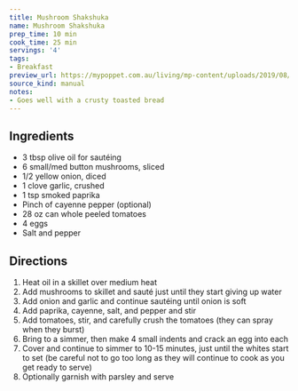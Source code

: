 ```yaml
---
title: Mushroom Shakshuka
name: Mushroom Shakshuka
prep_time: 10 min
cook_time: 25 min
servings: '4'
tags:
- Breakfast
preview_url: https://mypoppet.com.au/living/mp-content/uploads/2019/08/mushroom-Shakshuka_5.jpg
source_kind: manual
notes:
- Goes well with a crusty toasted bread
---
```


## Ingredients
- 3 tbsp olive oil for sautéing
- 6 small/med button mushrooms, sliced
- 1/2 yellow onion, diced
- 1 clove garlic, crushed
- 1 tsp smoked paprika
- Pinch of cayenne pepper (optional) 
- 28 oz can whole peeled tomatoes
- 4 eggs
- Salt and pepper


## Directions
1. Heat oil in a skillet over medium heat
2. Add mushrooms to skillet and sauté just until they start giving up water
3. Add onion and garlic and continue sautéing until onion is soft
4. Add paprika, cayenne, salt, and pepper and stir
5. Add tomatoes, stir, and carefully crush the tomatoes (they can spray when they burst)
6. Bring to a simmer, then make 4 small indents and crack an egg into each
7. Cover and continue to simmer to 10-15 minutes, just until the whites start to set (be careful not to go too long as they will continue to cook as you get ready to serve)
8. Optionally garnish with parsley and serve
